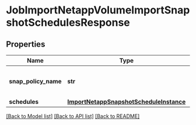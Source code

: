 # JobImportNetappVolumeImportSnapshotSchedulesResponse

## Properties
Name | Type | Description | Notes
------------ | ------------- | ------------- | -------------
**snap_policy_name** | **str** | Name of the NetApp snapshot policy. | [optional] 
**schedules** | [**ImportNetappSnapshotScheduleInstance**](ImportNetappSnapshotScheduleInstance.md) |  | [optional] 

[[Back to Model list]](../README.md#documentation-for-models) [[Back to API list]](../README.md#documentation-for-api-endpoints) [[Back to README]](../README.md)


